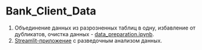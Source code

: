 # Bank_Client_Data
1. Объединение данных из разрозненных таблиц в одну, избавление от дубликатов, очистка данных - [data_preparation.ipynb](data_preparation.ipynb).
2. <a href='https://bankclientdata-ml.streamlit.app/'> Streamlit-приложение</a> с разведочным анализом данных.
